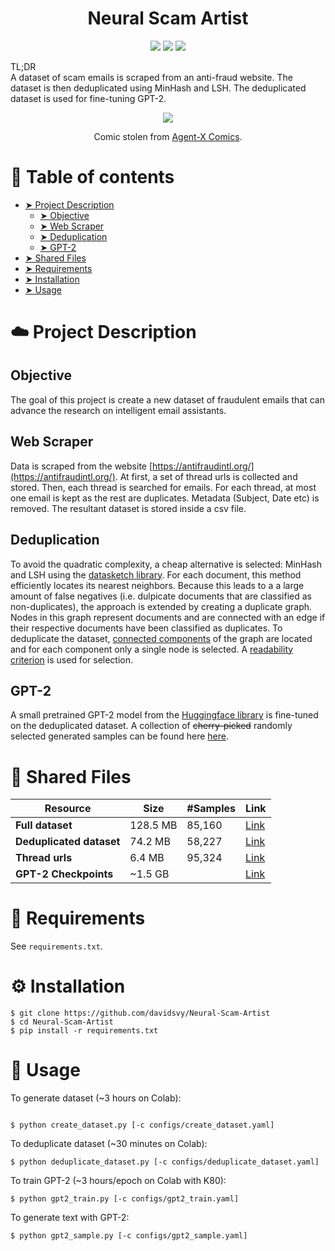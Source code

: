 <h1 align="center">
  <b>Neural Scam Artist</b><br>
</h1>


<p align="center">
      <a href="https://www.python.org/">
        <img src="https://img.shields.io/badge/python-3.7-blue.svg" /></a>
       <a href= "https://pytorch.org/">
        <img src="https://img.shields.io/badge/PyTorch-1.9-FF0000.svg" /></a>
       <a href= "https://github.com/davidsvy/Neural-Scam-Artist/blob/main/LICENSE">
        <img src="https://img.shields.io/badge/license-MIT-white.svg" /></a>
</p>

TL;DR\
A dataset of scam emails is scraped from an anti-fraud website. The dataset is then deduplicated
using MinHash and LSH. The deduplicated dataset is used for fine-tuning GPT-2.


<p align="center">
  <img src="https://github.com/davidsvy/Neural-Scam-Artist/blob/master/assets/comic.jpg?raw=true" />
</p>



<p align="center">
  Comic stolen from <a href="https://www.agent-x.com.au/">Agent-X Comics</a>.
  
</p>



:book: Table of contents
===

<!--ts-->
  * [➤ Project Description](#project-description)
    * [➤ Objective](#objective)
    * [➤ Web Scraper](#web-scraper)
    * [➤ Deduplication](#deduplication)
    * [➤ GPT-2](#gpt-2)
  * [➤ Shared Files](#shared-files)
  * [➤ Requirements](#requirements)
  * [➤ Installation](#installation)
  * [➤ Usage](#usage)
<!--te-->

<a  id="project-description"></a>

:cloud: Project Description
===

<a  id="objective"></a>
Objective
---

The goal of this project is create a new dataset of fraudulent emails that can advance the
research on intelligent email assistants.

<a  id="web-scraper"></a>
Web Scraper
---

Data is scraped from the website [https://antifraudintl.org/](https://antifraudintl.org/). 
At first, a set of thread urls is collected and stored. Then, each thread is searched for 
emails. For each thread, at most one email is kept as the rest are duplicates. Metadata 
(Subject, Date etc) is removed. The resultant dataset is stored inside a csv file.

<a  id="deduplication"></a>
Deduplication
---
To avoid the quadratic complexity, a cheap alternative is selected: MinHash and LSH using the [datasketch library](https://github.com/ekzhu/datasketch). For each document, this method 
efficiently locates its nearest neighbors. Because this leads to a a large amount of false
negatives (i.e. dulpicate documents that are classified as non-duplicates), the approach is
extended by creating a duplicate graph. Nodes in this graph represent documents and are connected
with an edge if their respective documents have been classified as duplicates. To deduplicate the 
dataset, [connected components](https://en.wikipedia.org/wiki/Component_(graph_theory)) of the 
graph are located and for each component only a single node is selected. A 
[readability criterion](https://en.wikipedia.org/wiki/Readability) is used for selection.

<a  id="gpt-2"></a>
GPT-2
---

A small pretrained GPT-2 model from the 
[Huggingface library](https://huggingface.co/transformers/model_doc/gpt2.html#gpt2lmheadmodel)
is fine-tuned on the deduplicated dataset. A collection of ~~cherry-picked~~ randomly selected 
generated samples can be found here [here](https://github.com/davidsvy/Neural-Scam-Artist/blob/main/generated_samples/generated_samples.txt).

<a  id="shared-files"></a>
:file_folder: Shared Files
===


| Resource | Size | #Samples | Link |
|-------------------|---|---|---|
| **Full dataset**          | 128.5 MB  | 85,160  | [Link](https://drive.google.com/file/d/1CoZp1F0FqB3pOqYlQ7X9XqCChppZFUps/view?usp=sharing)  |
| **Deduplicated dataset**  | 74.2 MB   | 58,227  | [Link](https://drive.google.com/file/d/19JXTPTqV9gaKzHqGdbyyEuEfXD2l5DCc/view?usp=sharing)  |
| **Thread urls**           | 6.4 MB    | 95,324  | [Link](https://drive.google.com/file/d/1AmVIqCnWzSCqexTv02wOBAnPhiTkgHkP/view?usp=sharing)  |
| **GPT-2 Checkpoints**     | ~1.5 GB   |   | [Link](https://drive.google.com/drive/folders/1RUV2gPbGUetBFlIJZ9_W-ARB70x_9s-L?usp=sharing)  |




<a  id="requirements"></a>
:toolbox: Requirements
===
See `requirements.txt`.

<a  id="installation"></a>
:gear: Installation
===
```
$ git clone https://github.com/davidsvy/Neural-Scam-Artist
$ cd Neural-Scam-Artist
$ pip install -r requirements.txt
```

<a  id="usage"></a>
:roll_of_paper: Usage
===

To generate dataset (~3 hours on Colab):
```

$ python create_dataset.py [-c configs/create_dataset.yaml]
```

To deduplicate dataset (~30 minutes on Colab):
```
$ python deduplicate_dataset.py [-c configs/deduplicate_dataset.yaml]
```

To train GPT-2 (~3 hours/epoch on Colab with K80):
```
$ python gpt2_train.py [-c configs/gpt2_train.yaml]
```

To generate text with GPT-2:
```
$ python gpt2_sample.py [-c configs/gpt2_sample.yaml]
```

